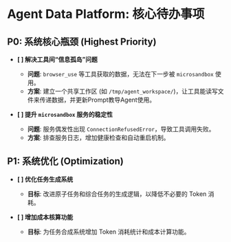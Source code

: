 # Agent Data Platform: 核心待办事项

## P0: 系统核心瓶颈 (Highest Priority)

- **[ ] 解决工具间“信息孤岛”问题**
  - **问题**: `browser_use` 等工具获取的数据，无法在下一步被 `microsandbox` 使用。
  - **方案**: 建立一个共享工作区 (如 `/tmp/agent_workspace/`)，让工具能读写文件来传递数据，并更新Prompt教导Agent使用。

- **[ ] 提升 `microsandbox` 服务的稳定性**
  - **问题**: 服务偶发性出现 `ConnectionRefusedError`，导致工具调用失败。
  - **方案**: 排查服务日志，增加健康检查和自动重启机制。

## P1: 系统优化 (Optimization)

- **[ ] 优化任务生成系统**
  - **目标**: 改进原子任务和综合任务的生成逻辑，以降低不必要的 Token 消耗。

- **[ ] 增加成本核算功能**
  - **目标**: 为任务合成系统增加 Token 消耗统计和成本计算功能。